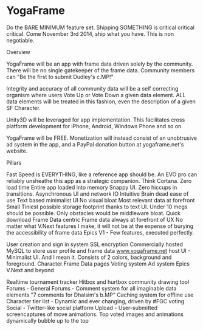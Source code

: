 YogaFrame
=========

Do the BARE MINIMUM feature set. Shipping SOMETHING is critical critical critical. Come November 3rd 2014, ship what you have. This is non negotiable.

Overview

YogaFrame will be an app with frame data driven solely by the community. There will be no single  gatekeeper of the frame data. Community members can "Be the first to submit Dudley's c.MP!"

Integrity and accuracy of all community data will be a self correcting organism where users Vote Up or Vote Down a given data element. ALL data elements will be treated in this fashion, even the description of a given SF Character.

Unity3D will be leveraged for app implementation. This facilitates cross platform development for iPhone, Android, Windows Phone and so on.

YogaFrame will be FREE. Monetization will instead consist of an unobtrusive ad system in the app, and a PayPal donation button at yogaframe.net's website.

Pillars

Fast
Speed is EVERYTHING, like a reference app should be.
An EVO pro can reliably unsheathe this app as a strategic companion. Think Cortana.
Zero load time
Entire app loaded into memory
Snappy UI. Zero hiccups in transitions.
Asynchronous UI and network IO
Intuitive
Brain dead ease of use
Text based minimalist UI
No visual bloat
Most relevant data at forefront
Small
Tiniest possible storage footprint thanks to text UI. Under 10 megs should be possible. Only obstacles would be middleware bloat.
Quick download
Frame Data centric
Frame data always at forefront of UX
No matter what V.Next features I make, it will not be at the expense of burying the accessibility of frame data
Epics V1 - Few features, executed perfectly.

User creation and sign in system
SSL encryption
Commercially hosted MySQL to store user profile and frame data
www.yogaframe.net host
UI - Minimalist UI. And I mean it. Consists of 2 colors, background and foreground.
Character Frame Data pages
Voting system
Ad system
Epics V.Next and beyond

Realtime tournament tracker
Hitbox and hurtbox community drawing tool
Forums - General
Forums - Comment system for all imaginable data elements "7 comments for Dhalsim's b.MP"
Caching system for offline use
Character tier list - Dynamic and ever changing, driven by #FGC voting
Social - Twitter-like social platform
Upload - User-submitted screencaptures of move animations. Top voted images and animations dynamically bubble up to the top
